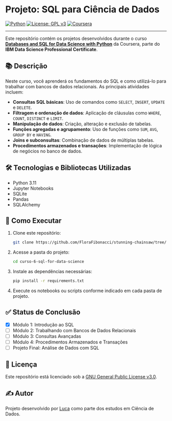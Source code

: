 
# Projeto: SQL para Ciência de Dados

[![Python](https://img.shields.io/badge/Python-3.11-blue.svg)](https://www.python.org/)
[![License: GPL v3](https://img.shields.io/badge/License-GPLv3-blue.svg)](https://www.gnu.org/licenses/gpl-3.0)
[![Coursera](https://img.shields.io/badge/Coursera-IBM%20Data%20Science-blue.svg)](https://www.coursera.org/learn/sql-data-science)

---

Este repositório contém os projetos desenvolvidos durante o curso **[Databases and SQL for Data Science with Python](https://www.coursera.org/learn/sql-data-science)** da Coursera, parte do **IBM Data Science Professional Certificate**.

## 📚 Descrição

Neste curso, você aprenderá os fundamentos do SQL e como utilizá-lo para trabalhar com bancos de dados relacionais. As principais atividades incluem:

- **Consultas SQL básicas**: Uso de comandos como `SELECT`, `INSERT`, `UPDATE` e `DELETE`.
- **Filtragem e ordenação de dados**: Aplicação de cláusulas como `WHERE`, `COUNT`, `DISTINCT` e `LIMIT`.
- **Manipulação de dados**: Criação, alteração e exclusão de tabelas.
- **Funções agregadas e agrupamento**: Uso de funções como `SUM`, `AVG`, `GROUP BY` e `HAVING`.
- **Joins e subconsultas**: Combinação de dados de múltiplas tabelas.
- **Procedimentos armazenados e transações**: Implementação de lógica de negócios no banco de dados.

## 🛠️ Tecnologias e Bibliotecas Utilizadas

- Python 3.11
- Jupyter Notebooks
- SQLite
- Pandas
- SQLAlchemy

## 🚀 Como Executar

1. Clone este repositório:
   ```bash
   git clone https://github.com/FloraFibonacci/stunning-chainsaw/tree/972dc3ebb8a03f3c6f6f39142d521d9a28785d2c/ibm-data-science-projects/curso-6-sql-for-data-science.git
   ```

2. Acesse a pasta do projeto:
   ```bash
   cd curso-6-sql-for-data-science
   ```

3. Instale as dependências necessárias:
   ```bash
   pip install -r requirements.txt
   ```

4. Execute os notebooks ou scripts conforme indicado em cada pasta de projeto.

## ✅ Status de Conclusão

- [x] Módulo 1: Introdução ao SQL
- [ ] Módulo 2: Trabalhando com Bancos de Dados Relacionais
- [ ] Módulo 3: Consultas Avançadas
- [ ] Módulo 4: Procedimentos Armazenados e Transações
- [ ] Projeto Final: Análise de Dados com SQL

## 📄 Licença

Este repositório está licenciado sob a [GNU General Public License v3.0](https://www.gnu.org/licenses/gpl-3.0).

## ✍️ Autor

Projeto desenvolvido por [Luca](https://github.com/FloraFibonacci) como parte dos estudos em Ciência de Dados.
